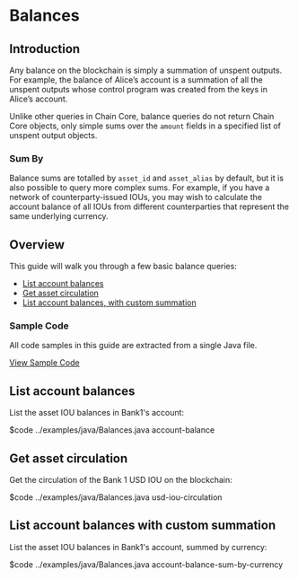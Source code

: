 # Balances

## Introduction

Any balance on the blockchain is simply a summation of unspent outputs. For example, the balance of Alice’s account is a summation of all the unspent outputs whose control program was created from the keys in Alice’s account.

Unlike other queries in Chain Core, balance queries do not return Chain Core objects, only simple sums over the `amount` fields in a specified list of unspent output objects.

### Sum By

Balance sums are totalled by `asset_id` and `asset_alias` by default, but it is also possible to query more complex sums. For example, if you have a network of counterparty-issued IOUs, you may wish to calculate the account balance of all IOUs from different counterparties that represent the same underlying currency.

## Overview

This guide will walk you through a few basic balance queries:

* [List account balances](#list-account-balances)
* [Get asset circulation](#get-asset-circulation)
* [List account balances, with custom summation](#list-account-balances-with-custom-summation)

### Sample Code

All code samples in this guide are extracted from a single Java file.

<a href="../examples/java/Balances.java" class="downloadBtn btn success" target="\_blank">View Sample Code</a>

## List account balances

List the asset IOU balances in Bank1's account:

$code ../examples/java/Balances.java account-balance

## Get asset circulation

Get the circulation of the Bank 1 USD IOU on the blockchain:

$code ../examples/java/Balances.java usd-iou-circulation

## List account balances with custom summation

List the asset IOU balances in Bank1's account, summed by currency:

$code ../examples/java/Balances.java account-balance-sum-by-currency
